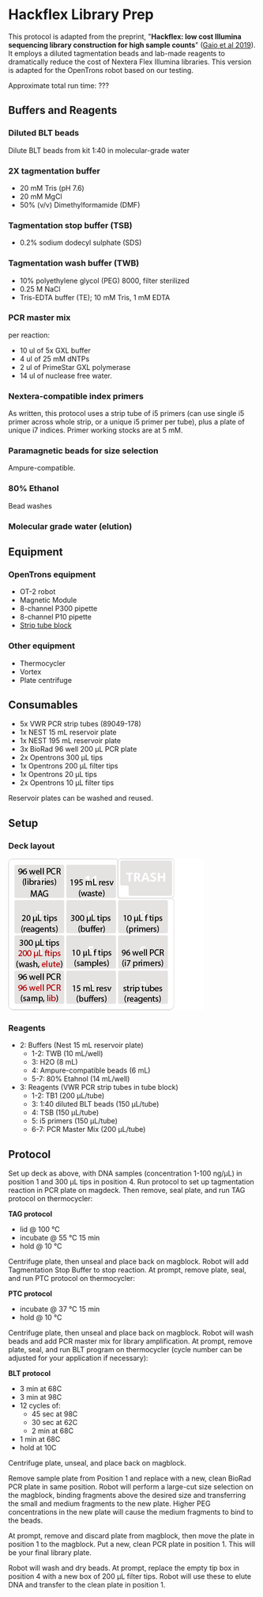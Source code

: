 # Hackflex Library Prep

This protocol is adapted from the preprint, "**Hackflex: low cost Illumina sequencing library construction for high sample counts**" ([Gaio et al 2019](https://www.biorxiv.org/content/10.1101/779215v1.abstract)). It employs a diluted tagmentation beads and lab-made reagents to dramatically reduce the cost of Nextera Flex Illumina libraries. This version is adapted for the OpenTrons robot based on our testing.

Approximate total run time: ???


## Buffers and Reagents

### Diluted BLT beads

Dilute BLT beads from kit 1:40 in molecular-grade water
 
 
### 2X tagmentation buffer

- 20 mM Tris (pH 7.6)
- 20 mM MgCl
- 50% (v/v) Dimethylformamide (DMF)


### Tagmentation stop buffer (TSB)

-  0.2% sodium dodecyl sulphate (SDS)


### Tagmentation wash buffer (TWB)

- 10% polyethylene glycol (PEG) 8000, filter sterilized
- 0.25 M NaCl
- Tris-EDTA buffer (TE);  10 mM Tris,  1 mM EDTA

### PCR master mix
per reaction:

- 10 ul of 5x GXL buffer
- 4 ul of 25 mM dNTPs
- 2 ul of PrimeStar GXL polymerase
- 14 ul of nuclease free water.

### Nextera-compatible index primers

As written, this protocol uses a strip tube of i5 primers (can use single i5 primer across whole strip, or a unique i5 primer per tube), plus a plate of unique i7 indices. Primer working stocks are at 5 mM.

### Paramagnetic beads for size selection

Ampure-compatible. 

### 80% Ethanol

Bead washes

### Molecular grade water (elution)

## Equipment
### OpenTrons equipment

- OT-2 robot
- Magnetic Module
- 8-channel P300 pipette
- 8-channel P10 pipette
- [Strip tube block](../../Labware/PCR_tube_block)


### Other equipment

- Thermocycler
- Vortex
- Plate centrifuge


## Consumables

- 5x VWR PCR strip tubes (89049-178)
- 1x NEST 15 mL reservoir plate
- 1x NEST 195 mL reservoir plate
- 3x BioRad 96 well 200 µL PCR plate
- 2x Opentrons 300 µL tips
- 1x Opentrons 200 µL filter tips
- 1x Opentrons 20 µL tips
- 2x Opentrons 10 µL filter tips

Reservoir plates can be washed and reused. 


## Setup

### Deck layout

![isolate extraction deck layout](./deckmap_hackflex.png)

### Reagents

- 2: Buffers (Nest 15 mL reservoir plate)
	- 1-2: TWB (10 mL/well)
	- 3: H2O (8 mL)
	- 4: Ampure-compatible beads (6 mL)
	- 5-7: 80% Etahnol (14 mL/well)
- 3: Reagents (VWR PCR strip tubes in tube block)
	- 1-2: TB1 (200 µL/tube)
	- 3: 1:40 diluted BLT beads (150 µL/tube)
	- 4: TSB (150 µL/tube)
	- 5: i5 primers (150 µL/tube)
	- 6-7: PCR Master Mix (200 µL/tube)

## Protocol

Set up deck as above, with DNA samples (concentration 1-100 ng/µL) in position 1 and 300 µL tips in position 4. Run protocol to set up tagmentation reaction in PCR plate on magdeck. Then remove, seal plate, and run TAG protocol on thermocycler:

**TAG protocol**

- lid @ 100 °C
- incubate @ 55 °C 15 min
- hold @ 10 °C

Centrifuge plate, then unseal and place back on magblock. Robot will add Tagmentation Stop Buffer to stop reaction. At prompt, remove plate, seal, and run PTC protocol on thermocycler:

**PTC protocol**

- incubate @ 37 °C 15 min
- hold @ 10 °C

Centrifuge plate, then unseal and place back on magblock. Robot will wash beads and add PCR master mix for library amplification. At prompt, remove plate, seal, and run BLT program on thermocycler (cycle number can be adjusted for your application if necessary):

**BLT protocol**

- 3 min at 68C
- 3 min at 98C
- 12 cycles of:
	- 45 sec at 98C
	- 30 sec at 62C
	- 2 min at 68C
- 1 min at 68C
- hold at 10C



Centrifuge plate, unseal, and place back on magblock.

Remove sample plate from Position 1 and replace with a new, clean BioRad PCR plate in same position. Robot will perform a large-cut size selection on the magblock, binding fragments above the desired size and transferring the small and medium fragments to the new plate. Higher PEG concentrations in the new plate will cause the medium fragments to bind to the beads.

At prompt, remove and discard plate from magblock, then move the plate in position 1 to the magblock. Put a new, clean PCR plate in position 1. This will be your final library plate.

Robot will wash and dry beads. At prompt, replace the empty tip box in position 4 with a new box of 200 µL filter tips. Robot will use these to elute DNA and transfer to the clean plate in position 1. 
